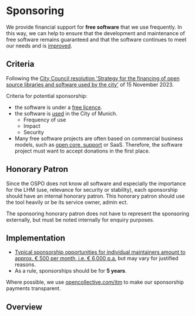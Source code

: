 <script setup>
import TagTile from "./.vitepress/components/TagTile.vue";
</script>

# Sponsoring

We provide financial support for __free software__ that we use frequently.
In this way, we can help to ensure that the development and maintenance of free software remains guaranteed and that the software continues to meet our needs and is [improved](./improve).


## Criteria

Following the [City Council resolution 'Strategy for the financing of open source libraries and software used by the city'](https://risi.muenchen.de/risi/sitzungsvorlage/detail/8013996) of 15 November 2023.

Criteria for potential sponsorship:

* the software is under a [free licence](./licenses).
* the software is [used](./use) in the City of Munich.
  * Frequency of use
  * Impact
  * Security
* Many free software projects are often based on commercial business models, such as [open core, support](./improve#support) or SaaS.
Therefore, the software project must want to accept donations in the first place.


## Honorary Patron

Since the OSPO does not know all software and especially the importance for the LHM (use, relevance for security or stability), each sponsorship should have an internal honorary patron.
This honorary patron should use the tool heavily or be its service owner, admin ect.

The sponsoring honorary patron does not have to represent the sponsoring externally, but must be noted internally for enquiry purposes.

## Implementation

* [Typical sponsorship opportunities for individual maintainers amount to approx. € 500 per month, i.e. € 6,000 p.a.](https://risi.muenchen.de/risi/sitzungsvorlage/detail/8013996) but may vary for justified reasons.
* As a rule, sponsorships should be for __5 years__.

Where possible, we use [opencollective.com/itm](https://opencollective.com/itm) to make our sponsorship payments transparent.

## Overview

<ClientOnly>
<TagTile
:available-tags="['sponsor']"
show-tags
show-excerpt
/>
</ClientOnly>
